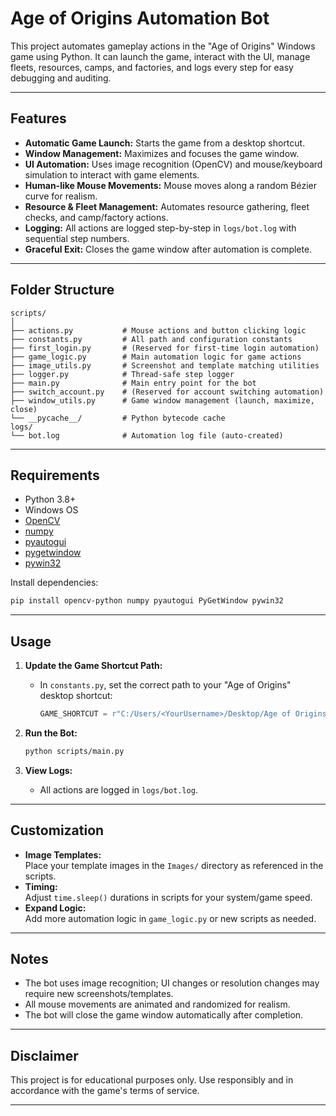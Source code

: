 # Age of Origins Automation Bot

This project automates gameplay actions in the "Age of Origins" Windows game using Python. It can launch the game, interact with the UI, manage fleets, resources, camps, and factories, and logs every step for easy debugging and auditing.

---

## Features

- **Automatic Game Launch:** Starts the game from a desktop shortcut.
- **Window Management:** Maximizes and focuses the game window.
- **UI Automation:** Uses image recognition (OpenCV) and mouse/keyboard simulation to interact with game elements.
- **Human-like Mouse Movements:** Mouse moves along a random Bézier curve for realism.
- **Resource & Fleet Management:** Automates resource gathering, fleet checks, and camp/factory actions.
- **Logging:** All actions are logged step-by-step in `logs/bot.log` with sequential step numbers.
- **Graceful Exit:** Closes the game window after automation is complete.

---

## Folder Structure

```
scripts/
│
├── actions.py           # Mouse actions and button clicking logic
├── constants.py         # All path and configuration constants
├── first_login.py       # (Reserved for first-time login automation)
├── game_logic.py        # Main automation logic for game actions
├── image_utils.py       # Screenshot and template matching utilities
├── logger.py            # Thread-safe step logger
├── main.py              # Main entry point for the bot
├── switch_account.py    # (Reserved for account switching automation)
├── window_utils.py      # Game window management (launch, maximize, close)
└── __pycache__/         # Python bytecode cache
logs/
└── bot.log              # Automation log file (auto-created)
```

---

## Requirements

- Python 3.8+
- Windows OS
- [OpenCV](https://pypi.org/project/opencv-python/)
- [numpy](https://pypi.org/project/numpy/)
- [pyautogui](https://pypi.org/project/pyautogui/)
- [pygetwindow](https://pypi.org/project/PyGetWindow/)
- [pywin32](https://pypi.org/project/pywin32/)

Install dependencies:
```bash
pip install opencv-python numpy pyautogui PyGetWindow pywin32
```

---

## Usage

1. **Update the Game Shortcut Path:**
   - In `constants.py`, set the correct path to your "Age of Origins" desktop shortcut:
     ```python
     GAME_SHORTCUT = r"C:/Users/<YourUsername>/Desktop/Age of Origins.lnk"
     ```

2. **Run the Bot:**
   ```bash
   python scripts/main.py
   ```

3. **View Logs:**
   - All actions are logged in `logs/bot.log`.

---

## Customization

- **Image Templates:**  
  Place your template images in the `Images/` directory as referenced in the scripts.
- **Timing:**  
  Adjust `time.sleep()` durations in scripts for your system/game speed.
- **Expand Logic:**  
  Add more automation logic in `game_logic.py` or new scripts as needed.

---

## Notes

- The bot uses image recognition; UI changes or resolution changes may require new screenshots/templates.
- All mouse movements are animated and randomized for realism.
- The bot will close the game window automatically after completion.

---

## Disclaimer

This project is for educational purposes only. Use responsibly and in accordance with the game's terms of service.

---